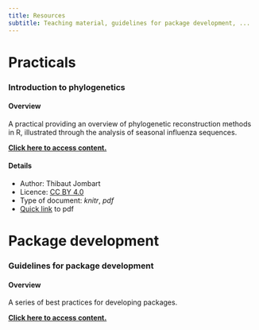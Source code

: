 ```yaml
---
title: Resources
subtitle: Teaching material, guidelines for package development, ...
---
```



# Practicals

### Introduction to phylogenetics

#### Overview
A practical providing an overview of phylogenetic reconstruction methods in R, illustrated through the analysis of seasonal influenza sequences.

[**Click here to access content.**](https://github.com/reconhub/phylo-practical)

#### Details

- Author: Thibaut Jombart
- Licence: [CC BY 4.0](https://creativecommons.org/licenses/by/4.0/)
- Type of document: *knitr*, *pdf*
-  [Quick link](https://raw.githubusercontent.com/reconhub/phylo-practical/master/phylo-practical.pdf) to pdf






# Package development

### Guidelines for package development

#### Overview
A series of best practices for developing packages.

[**Click here to access content.**](resources/guidelines)

